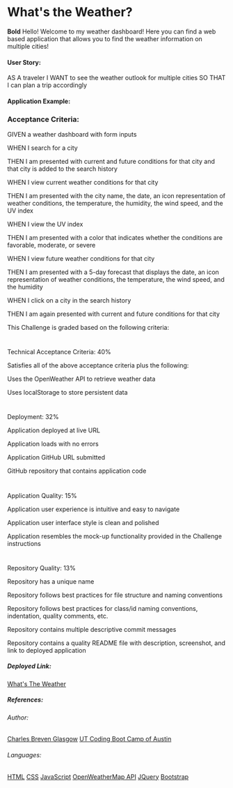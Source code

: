 # What's the Weather?
**Bold**
Hello! Welcome to my weather dashboard! Here you can find a web based application that allows you to find the weather information on multiple cities!

#### User Story:

AS A traveler
I WANT to see the weather outlook for multiple cities
SO THAT I can plan a trip accordingly

#### Application Example:




### Acceptance Criteria:

GIVEN a weather dashboard with form inputs

WHEN I search for a city

THEN I am presented with current and future conditions for that city and 
that city is added to the search history

WHEN I view current weather conditions for that city

THEN I am presented with the city name, the date, an icon representation of weather conditions, the temperature, the humidity, the wind speed, and the UV index

WHEN I view the UV index

THEN I am presented with a color that indicates whether the conditions are favorable, moderate, or severe

WHEN I view future weather conditions for that city

THEN I am presented with a 5-day forecast that displays the date, an icon representation of weather conditions, the temperature, the wind speed, and the humidity

WHEN I click on a city in the search history

THEN I am again presented with current and future conditions for that city

This Challenge is graded based on the following criteria:

#

Technical Acceptance Criteria: 40%

Satisfies all of the above acceptance criteria plus the following:

Uses the OpenWeather API to retrieve weather data

Uses localStorage to store persistent data

#

Deployment: 32%

Application deployed at live URL

Application loads with no errors

Application GitHub URL submitted

GitHub repository that contains application code

#

Application Quality: 15%

Application user experience is intuitive and easy to navigate

Application user interface style is clean and polished

Application resembles the mock-up functionality provided in the Challenge instructions

#

Repository Quality: 13%

Repository has a unique name

Repository follows best practices for file structure and naming conventions

Repository follows best practices for class/id naming conventions, indentation, quality comments, etc.

Repository contains multiple descriptive commit messages

Repository contains a quality README file with description, screenshot, and link to deployed application

##### Deployed Link:

[What's The Weather](https://Brevenn.github.io/module.6.whats-the-weather)


##### References:

###### Author:
[Charles Breven Glasgow](https://github.com/Brevenn)
[UT Coding Boot Camp of Austin](https://techbootcamps.utexas.edu/coding/)

###### Languages:
[HTML](https://www.w3schools.com/html/)
[CSS](https://www.w3schools.com/css/default.asp)
[JavaScript](https://www.javascript.com/)
[OpenWeatherMap API](https://openweathermap.org/api)
[JQuery](https://releases.jquery.com/)
[Bootstrap](https://getbootstrap.com/)